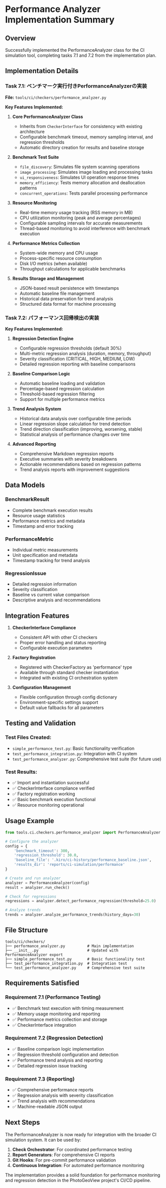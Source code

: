 # Performance Analyzer Implementation Summary

## Overview

Successfully implemented the PerformanceAnalyzer class for the CI simulation tool, completing tasks 7.1 and 7.2 from the implementation plan.

## Implementation Details

### Task 7.1: ベンチマーク実行付きPerformanceAnalyzerの実装

**File:** `tools/ci/checkers/performance_analyzer.py`

**Key Features Implemented:**

1. **Core PerformanceAnalyzer Class**
   - Inherits from `CheckerInterface` for consistency with existing architecture
   - Configurable benchmark timeout, memory sampling interval, and regression thresholds
   - Automatic directory creation for results and baseline storage

2. **Benchmark Test Suite**
   - `file_discovery`: Simulates file system scanning operations
   - `image_processing`: Simulates image loading and processing tasks
   - `ui_responsiveness`: Simulates UI operation response times
   - `memory_efficiency`: Tests memory allocation and deallocation patterns
   - `concurrent_operations`: Tests parallel processing performance

3. **Resource Monitoring**
   - Real-time memory usage tracking (RSS memory in MB)
   - CPU utilization monitoring (peak and average percentages)
   - Configurable sampling intervals for accurate measurements
   - Thread-based monitoring to avoid interference with benchmark execution

4. **Performance Metrics Collection**
   - System-wide memory and CPU usage
   - Process-specific resource consumption
   - Disk I/O metrics (when available)
   - Throughput calculations for applicable benchmarks

5. **Results Storage and Management**
   - JSON-based result persistence with timestamps
   - Automatic baseline file management
   - Historical data preservation for trend analysis
   - Structured data format for machine processing

### Task 7.2: パフォーマンス回帰検出の実装

**Key Features Implemented:**

1. **Regression Detection Engine**
   - Configurable regression thresholds (default 30%)
   - Multi-metric regression analysis (duration, memory, throughput)
   - Severity classification (CRITICAL, HIGH, MEDIUM, LOW)
   - Detailed regression reporting with baseline comparisons

2. **Baseline Comparison Logic**
   - Automatic baseline loading and validation
   - Percentage-based regression calculation
   - Threshold-based regression filtering
   - Support for multiple performance metrics

3. **Trend Analysis System**
   - Historical data analysis over configurable time periods
   - Linear regression slope calculation for trend detection
   - Trend direction classification (improving, worsening, stable)
   - Statistical analysis of performance changes over time

4. **Advanced Reporting**
   - Comprehensive Markdown regression reports
   - Executive summaries with severity breakdowns
   - Actionable recommendations based on regression patterns
   - Trend analysis reports with improvement suggestions

## Data Models

### BenchmarkResult
- Complete benchmark execution results
- Resource usage statistics
- Performance metrics and metadata
- Timestamp and error tracking

### PerformanceMetric
- Individual metric measurements
- Unit specification and metadata
- Timestamp tracking for trend analysis

### RegressionIssue
- Detailed regression information
- Severity classification
- Baseline vs current value comparison
- Descriptive analysis and recommendations

## Integration Features

1. **CheckerInterface Compliance**
   - Consistent API with other CI checkers
   - Proper error handling and status reporting
   - Configurable execution parameters

2. **Factory Registration**
   - Registered with CheckerFactory as 'performance' type
   - Available through standard checker instantiation
   - Integrated with existing CI orchestration system

3. **Configuration Management**
   - Flexible configuration through config dictionary
   - Environment-specific settings support
   - Default value fallbacks for all parameters

## Testing and Validation

### Test Files Created:
- `simple_performance_test.py`: Basic functionality verification
- `test_performance_integration.py`: Integration with CI system
- `test_performance_analyzer.py`: Comprehensive test suite (for future use)

### Test Results:
- ✅ Import and instantiation successful
- ✅ CheckerInterface compliance verified
- ✅ Factory registration working
- ✅ Basic benchmark execution functional
- ✅ Resource monitoring operational

## Usage Example

```python
from tools.ci.checkers.performance_analyzer import PerformanceAnalyzer

# Configure the analyzer
config = {
    'benchmark_timeout': 300,
    'regression_threshold': 30.0,
    'baseline_file': '.kiro/ci-history/performance_baseline.json',
    'results_dir': 'reports/ci-simulation/performance'
}

# Create and run analyzer
analyzer = PerformanceAnalyzer(config)
result = analyzer.run_check()

# Check for regressions
regressions = analyzer.detect_performance_regression(threshold=25.0)

# Analyze trends
trends = analyzer.analyze_performance_trends(history_days=30)
```

## File Structure

```
tools/ci/checkers/
├── performance_analyzer.py          # Main implementation
├── __init__.py                      # Updated with PerformanceAnalyzer export
├── simple_performance_test.py       # Basic functionality test
├── test_performance_integration.py  # Integration test
└── test_performance_analyzer.py     # Comprehensive test suite
```

## Requirements Satisfied

### Requirement 7.1 (Performance Testing)
- ✅ Benchmark test execution with timing measurement
- ✅ Memory usage monitoring and reporting
- ✅ Performance metrics collection and storage
- ✅ CheckerInterface integration

### Requirement 7.2 (Regression Detection)
- ✅ Baseline comparison logic implementation
- ✅ Regression threshold configuration and detection
- ✅ Performance trend analysis and reporting
- ✅ Detailed regression issue tracking

### Requirement 7.3 (Reporting)
- ✅ Comprehensive performance reports
- ✅ Regression analysis with severity classification
- ✅ Trend analysis with recommendations
- ✅ Machine-readable JSON output

## Next Steps

The PerformanceAnalyzer is now ready for integration with the broader CI simulation system. It can be used by:

1. **Check Orchestrator**: For coordinated performance testing
2. **Report Generators**: For comprehensive CI reports
3. **Git Hooks**: For pre-commit performance validation
4. **Continuous Integration**: For automated performance monitoring

The implementation provides a solid foundation for performance monitoring and regression detection in the PhotoGeoView project's CI/CD pipeline.
